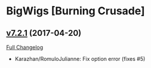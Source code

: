 # BigWigs [Burning Crusade]

## [v7.2.1](https://github.com/BigWigsMods/BigWigs_BurningCrusade/tree/v7.2.1) (2017-04-20) [](#top)
[Full Changelog](https://github.com/BigWigsMods/BigWigs_BurningCrusade/compare/v7.2.0...v7.2.1)

- Karazhan/RomuloJulianne: Fix option error (fixes #5)  
